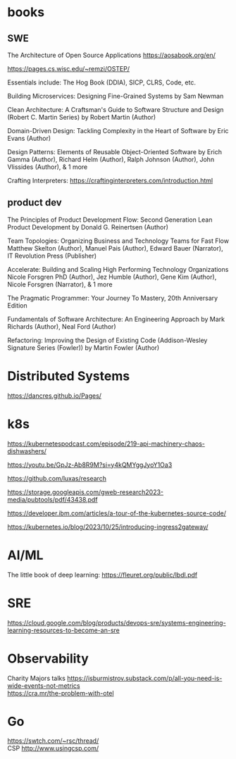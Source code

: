 # books  

## SWE 

The Architecture of Open Source Applications
https://aosabook.org/en/   

https://pages.cs.wisc.edu/~remzi/OSTEP/  

Essentials include: The Hog Book (DDIA), SICP, CLRS, Code, etc.

Building Microservices: Designing Fine-Grained Systems by Sam Newman

Clean Architecture: A Craftsman's Guide to Software Structure and Design (Robert C. Martin Series) by Robert Martin (Author)

Domain-Driven Design: Tackling Complexity in the Heart of Software by Eric Evans (Author)

Design Patterns: Elements of Reusable Object-Oriented Software by Erich Gamma (Author), Richard Helm (Author), Ralph Johnson (Author), John Vlissides (Author), & 1 more  

Crafting Interpreters: https://craftinginterpreters.com/introduction.html

## product dev 

The Principles of Product Development Flow: Second Generation Lean Product Development by Donald G. Reinertsen (Author)

Team Topologies: Organizing Business and Technology Teams for Fast Flow Matthew Skelton (Author), Manuel Pais (Author), Edward Bauer (Narrator), IT Revolution Press (Publisher)

Accelerate: Building and Scaling High Performing Technology Organizations Nicole Forsgren PhD (Author), Jez Humble (Author), Gene Kim (Author), Nicole Forsgren (Narrator), & 1 more

The Pragmatic Programmer: Your Journey To Mastery, 20th Anniversary Edition

Fundamentals of Software Architecture: An Engineering Approach by Mark Richards (Author), Neal Ford (Author)

Refactoring: Improving the Design of Existing Code (Addison-Wesley Signature Series (Fowler)) by Martin Fowler (Author)  

# Distributed Systems  
https://dancres.github.io/Pages/

# k8s
https://kubernetespodcast.com/episode/219-api-machinery-chaos-dishwashers/ 

https://youtu.be/GpJz-Ab8R9M?si=y4kQMYggJyoY1Oa3 

https://github.com/luxas/research 

https://storage.googleapis.com/gweb-research2023-media/pubtools/pdf/43438.pdf 

https://developer.ibm.com/articles/a-tour-of-the-kubernetes-source-code/ 

https://kubernetes.io/blog/2023/10/25/introducing-ingress2gateway/ 

# AI/ML 
The little book of deep learning: https://fleuret.org/public/lbdl.pdf  

# SRE 
https://cloud.google.com/blog/products/devops-sre/systems-engineering-learning-resources-to-become-an-sre 

# Observability 
Charity Majors talks
https://isburmistrov.substack.com/p/all-you-need-is-wide-events-not-metrics  
https://cra.mr/the-problem-with-otel  

# Go
https://swtch.com/~rsc/thread/  
CSP http://www.usingcsp.com/  
